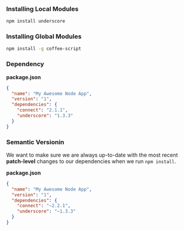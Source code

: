 ### Installing Local Modules

```sh
npm install underscore
```

### Installing Global Modules

```sh
npm install -g coffee-script
```

### Dependency

__package.json__

```json
{
  "name": "My Awesome Node App",
  "version": "1",
  "dependencies": {
    "connect": "2.1.1",
    "underscore": "1.3.3"
  }
}
```

### Semantic Versionin

We want to make sure we are always up-to-date with the most recent __patch-level__ changes to our dependencies when we run `npm install`.

__package.json__

```json
{
  "name": "My Awesome Node App",
  "version": "1",
  "dependencies": {
    "connect": "~2.2.1",
    "underscore": "~1.3.3"
  }
}
```
